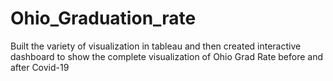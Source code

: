 # Ohio_Graduation_rate
Built the variety of visualization in tableau and then created interactive dashboard to show the complete visualization of Ohio Grad Rate before and after Covid-19
